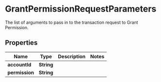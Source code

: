 

# GrantPermissionRequestParameters

The list of arguments to pass in to the transaction request to Grant Permission.

## Properties

| Name | Type | Description | Notes |
|------------ | ------------- | ------------- | -------------|
|**accountId** | **String** |  |  |
|**permission** | **String** |  |  |



